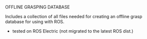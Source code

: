 OFFLINE GRASPING DATABASE

Includes a collection of all files needed for creating an offline grasp database for using with ROS.

- tested on ROS Electric (not migrated to the latest ROS dist.)
